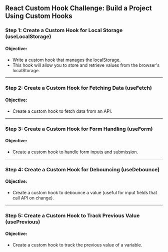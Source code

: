 ## **React Custom Hook Challenge: Build a Project Using Custom Hooks**

### **Step 1: Create a Custom Hook for Local Storage (useLocalStorage)**

#### **Objective**:

- Write a custom hook that manages the localStorage.
- This hook will allow you to store and retrieve values from the browser's localStorage.

---

### **Step 2: Create a Custom Hook for Fetching Data (useFetch)**

#### **Objective**:

- Create a custom hook to fetch data from an API.

---

### **Step 3: Create a Custom Hook for Form Handling (useForm)**

#### **Objective**:

- Create a custom hook to handle form inputs and submission.

---

### **Step 4: Create a Custom Hook for Debouncing (useDebounce)**

#### **Objective**:

- Create a custom hook to debounce a value (useful for input fields that call API on change).

---

### **Step 5: Create a Custom Hook to Track Previous Value (usePrevious)**

#### **Objective**:

- Create a custom hook to track the previous value of a variable.
